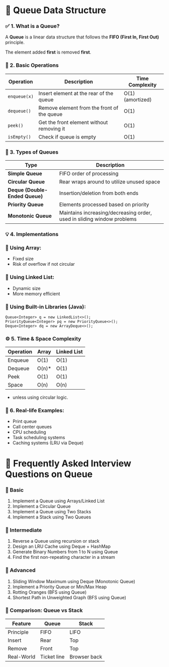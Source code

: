 # 📘 Queue Data Structure 

### ✅ 1. What is a Queue?
A **Queue** is a linear data structure that follows the **FIFO (First In, First Out)** principle.

The element added **first** is removed **first**.

### 🔄 2. Basic Operations
| Operation    | Description                                | Time Complexity  |
|--------------|--------------------------------------------|------------------|
| `enqueue(x)` | Insert element at the rear of the queue    | O(1) (amortized) |
| `dequeue()`  | Remove element from the front of the queue | O(1)             |
| `peek()`     | Get the front element without removing it  | O(1)             |
| `isEmpty()`  | Check if queue is empty                    | O(1)             |

### 🧠 3. Types of Queues
| Type                           | Description                                                            |
|--------------------------------|------------------------------------------------------------------------|
| **Simple Queue**               | FIFO order of processing                                               |
| **Circular Queue**             | Rear wraps around to utilize unused space                              |
| **Deque (Double-Ended Queue)** | Insertion/deletion from both ends                                      |
| **Priority Queue**             | Elements processed based on priority                                   |
| **Monotonic Queue**            | Maintains increasing/decreasing order, used in sliding window problems |

### 💡 4. Implementations
### 🔸 Using Array:
- Fixed size
- Risk of overflow if not circular

### 🔸 Using Linked List:
- Dynamic size
- More memory efficient

### 🔸 Using Built-in Libraries (Java):
```
Queue<Integer> q = new LinkedList<>();
PriorityQueue<Integer> pq = new PriorityQueue<>();
Deque<Integer> dq = new ArrayDeque<>();
```

### ⚙️ 5. Time & Space Complexity
| Operation | Array | Linked List |
|-----------|-------|-------------|
| Enqueue   | O(1)  | O(1)        |
| Dequeue   | O(n)* | O(1)        |
| Peek      | O(1)  | O(1)        |
| Space     | O(n)  | O(n)        |
* unless using circular logic.

### 🔄 6. Real-life Examples:
- Print queue
- Call center queues
- CPU scheduling
- Task scheduling systems
- Caching systems (LRU via Deque)

# 🧪 Frequently Asked Interview Questions on Queue
### 📍 Basic
1. Implement a Queue using Arrays/Linked List
2. Implement a Circular Queue
3. Implement a Queue using Two Stacks
4. Implement a Stack using Two Queues

### 📍 Intermediate
1. Reverse a Queue using recursion or stack
2. Design an LRU Cache using Deque + HashMap
3. Generate Binary Numbers from 1 to N using Queue
4. Find the first non-repeating character in a stream

### 📍 Advanced
1. Sliding Window Maximum using Deque (Monotonic Queue)
2. Implement a Priority Queue or Min/Max Heap
3. Rotting Oranges (BFS using Queue)
4. Shortest Path in Unweighted Graph (BFS using Queue)

### 🔄 Comparison: Queue vs Stack
| Feature    | Queue       | Stack        |
|------------|-------------|--------------|
| Principle  | FIFO        | LIFO         |
| Insert     | Rear        | Top          |
| Remove     | Front       | Top          |
| Real-World | Ticket line | Browser back |
